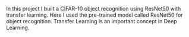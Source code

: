 In this project I built a CIFAR-10 object recognition using ResNet50 with transfer learning. Here I used the pre-trained model called ResNet50 for object recognition. Transfer Learning is an important concept in Deep Learning.
